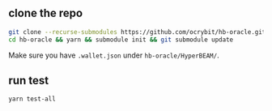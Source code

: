 ## clone the repo

```bash
git clone --recurse-submodules https://github.com/ocrybit/hb-oracle.git
cd hb-oracle && yarn && submodule init && git submodule update
```

Make sure you have `.wallet.json` under `hb-oracle/HyperBEAM/`.

## run test

```bash
yarn test-all
```
